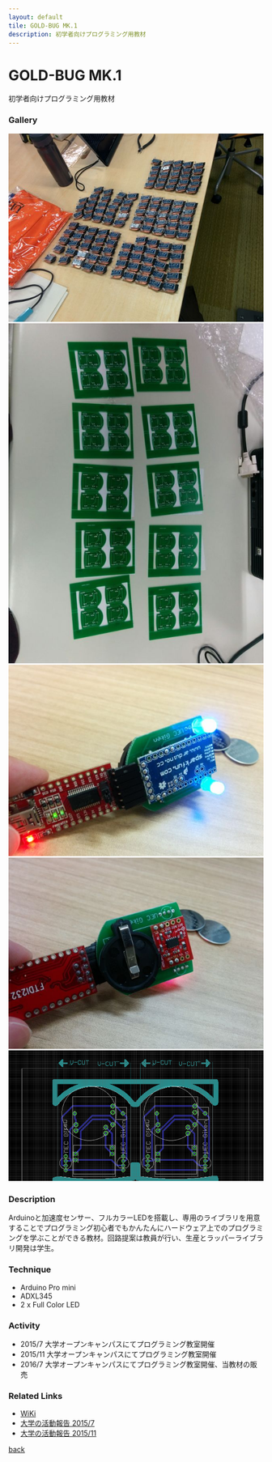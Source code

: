 ```yaml
---
layout: default
tile: GOLD-BUG MK.1
description: 初学者向けプログラミング用教材
---
```

# GOLD-BUG MK.1

初学者向けプログラミング用教材

### Gallery

  ![](/img/2015/gb.jpg)
  ![](/img/2015/gb2.jpg)
  ![](/img/2015/gb3.jpg)
  ![](/img/2015/gb4.jpg)
  ![](/img/2015/gb.png)

### Description

  Arduinoと加速度センサー、フルカラーLEDを搭載し、専用のライブラリを用意することでプログラミング初心者でもかんたんにハードウェア上でのプログラミングを学ぶことができる教材。回路提案は教員が行い、生産とラッパーライブラリ開発は学生。

### Technique

  * Arduino Pro mini
  * ADXL345
  * 2 x Full Color LED

### Activity

  * 2015/7  大学オープンキャンパスにてプログラミング教室開催
  * 2015/11  大学オープンキャンパスにてプログラミング教室開催
  * 2016/7  大学オープンキャンパスにてプログラミング教室開催、当教材の販売

### Related Links

* [WiKi](http://giken.uec.tokyo/#!index.md)
* [大学の活動報告 2015/7](http://www.uecincu.com/vb/imroom_150719vb.html)
* [大学の活動報告 2015/11](http://www.uecincu.com/vb/imroom_151122pro.html)

[back](/)
